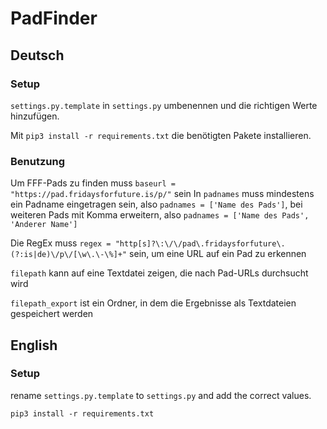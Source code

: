 # PadFinder

## Deutsch
### Setup
`settings.py.template` in `settings.py` umbenennen und die richtigen Werte hinzufügen.

Mit `pip3 install -r requirements.txt` die benötigten Pakete installieren.

### Benutzung
Um FFF-Pads zu finden muss `baseurl = "https://pad.fridaysforfuture.is/p/"` sein
In `padnames` muss mindestens ein Padname eingetragen sein, also `padnames = ['Name des Pads']`, bei weiteren Pads mit Komma erweitern, also `padnames = ['Name des Pads', 'Anderer Name']`

Die RegEx muss `regex = "http[s]?\:\/\/pad\.fridaysforfuture\.(?:is|de)\/p\/[\w\.\-\%]+"` sein, um eine URL auf ein Pad zu erkennen

`filepath` kann auf eine Textdatei zeigen, die nach Pad-URLs durchsucht wird

`filepath_export` ist ein Ordner, in dem die Ergebnisse als Textdateien gespeichert werden
## English
### Setup
rename `settings.py.template` to `settings.py` and add the correct values.  

`pip3 install -r requirements.txt`